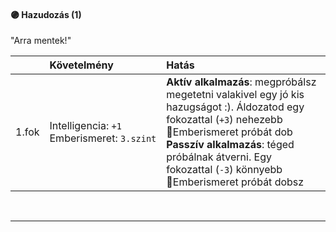 #### 🟣 Hazudozás (1)

"Arra mentek!"

| |  Követelmény | Hatás  |
| :----------- | :----------- | :----------- |
| 1.fok | Intelligencia:&nbsp;`+1`<br />Emberismeret:&nbsp;`3.szint` | **Aktív alkalmazás**: megpróbálsz megetetni valakivel egy jó kis hazugságot :). Áldozatod egy fokozattal (`+3`) nehezebb 🔵Emberismeret próbát dob<br />**Passzív alkalmazás**: téged próbálnak átverni. Egy fokozattal (`-3`) könnyebb 🔵Emberismeret próbát dobsz |

<br />

---
